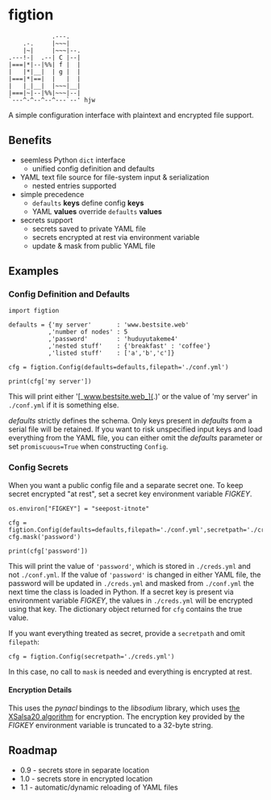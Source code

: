 # figtion

                .---.
        .-.     |~~~|
        |~|     |~~~|--.
    .---!-|  .--| C |--|
    |===|*|--|%%| f |  |
    |   |*|__|  | g |  |
    |===|*|==|  |   |  |
    |   |_|__|  |~~~|__|
    |===|~|--|%%|~~~|--|
    `---^-^--^--^---`--' hjw


A simple configuration interface with plaintext and encrypted file support.

## Benefits

  * seemless Python `dict` interface
    * unified config definition and defaults
  * YAML text file source for file-system input & serialization
    * nested entries supported
  * simple precedence
    * `defaults` **keys** define config **keys**
    * YAML **values** override `defaults` **values**
  * secrets support
    * secrets saved to private YAML file
    * secrets encrypted at rest via environment variable
    * update & mask from public YAML file

## Examples

### Config Definition and Defaults

    import figtion

    defaults = {'my server'       : 'www.bestsite.web'
               ,'number of nodes' : 5
               ,'password'        : 'huduyutakeme4'
               ,'nested stuff'    : {'breakfast' : 'coffee'}
               ,'listed stuff'    : ['a','b','c']}
    
    cfg = figtion.Config(defaults=defaults,filepath='./conf.yml')

    print(cfg['my server'])  

This will print either '[_www.bestsite.web_](.)' or the value of 'my server' in `./conf.yml` if it is something else.

*defaults* strictly defines the schema. Only keys present in *defaults* from a serial file will be retained. If you want to risk unspecified input keys and load everything from the YAML file, you can either omit the *defaults* parameter or set `promiscuous=True` when constructing `Config`.

### Config Secrets

When you want a public config file and a separate secret one.
To keep secret encrypted "at rest", set a secret key environment variable *FIGKEY*.

    os.environ["FIGKEY"] = "seepost-itnote"

    cfg = figtion.Config(defaults=defaults,filepath='./conf.yml',secretpath='./creds.yml')
    cfg.mask('password')

    print(cfg['password'])

This will print the value of `'password'`, which is stored in `./creds.yml` and not `./conf.yml`. If the value of `'password'` is changed in either YAML file, the password will be updated in `./creds.yml` and masked from `./conf.yml` the next time the class is loaded in Python. If a secret key is present via environment variable *FIGKEY*, the values in `./creds.yml` will be encrypted using that key.
The dictionary object returned for `cfg` contains the true value.

If you want everything treated as secret, provide a `secretpath` and omit `filepath`:

    cfg = figtion.Config(secretpath='./creds.yml')

In this case, no call to `mask` is needed and everything is encrypted at rest.

#### Encryption Details

This uses the *pynacl* bindings to the *libsodium* library, which uses [the XSalsa20 algorithm](https://libsodium.gitbook.io/doc/advanced/stream_ciphers/xsalsa20) for encryption. The encryption key provided by the *FIGKEY* environment variable is truncated to a 32-byte string.

## Roadmap

  * 0.9 - secrets store in separate location
  * 1.0 - secrets store in encrypted location
  * 1.1 - automatic/dynamic reloading of YAML files
